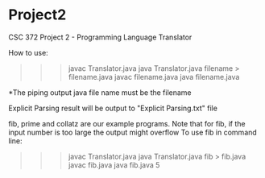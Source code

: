 # Project2
CSC 372 Project 2 - Programming Language Translator

How to use: 
>>> javac Translator.java
>>> java Translator.java filename > filename.java
>>> javac filename.java
>>> java filename.java

*The piping output java file name must be the filename

Explicit Parsing result will be output to "Explicit Parsing.txt" file

fib, prime and collatz are our example programs. Note that for fib, if the input number is too large the output might overflow
To use fib in command line: 
>>> javac Translator.java
>>> java Translator.java fib > fib.java
>>> javac fib.java
>>> java fib.java 5
